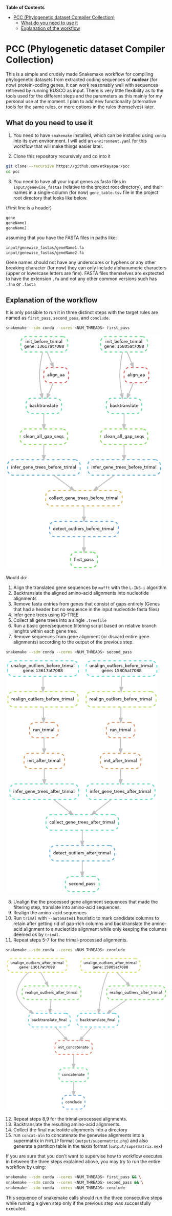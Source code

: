 <!-- markdown-toc start - Don't edit this section. Run M-x markdown-toc-refresh-toc -->
**Table of Contents**

- [PCC (Phylogenetic dataset Compiler Collection)](#pcc-phylogenetic-dataset-compiler-collection)
    - [What do you need to use it](#what-do-you-need-to-use-it)
    - [Explanation of the workflow](#explanation-of-the-workflow)

<!-- markdown-toc end -->

# PCC (Phylogenetic dataset Compiler Collection)

This is a simple and crudely made Snakemake workflow for compiling phylogenetic datasets from extracted coding sequences of **nuclear** (for now) protein-coding genes.
It can work reasonably well with sequences retrieved by running BUSCO as input. There is very little flexibility as to the tools used for the different steps and the parameters as this mainly for my personal use at the moment. I plan to add new functionality (alternative tools for the same rules, or more options in the rules themselves) later.

## What do you need to use it
1. You need to have `snakemake` installed, which can be installed using `conda` into its own environment. I will add an `environment.yaml` for this workflow that will make things easier later.

2. Clone this repository recursively and cd into it

``` bash
git clone --recursive https://github.com/etkayapar/pcc
cd pcc
```

3. You need to have all your input genes as fasta files in `input/genewise_fastas` (relative to the project root directory), and their names in a single-column (for now) `gene_table.tsv` file in the project root directory that looks like below.

(First line is a header)
```
gene
geneName1
geneName2
```

assuming that you have the FASTA files in paths like:

```
input/genewise_fastas/geneName1.fa
input/genewise_fastas/geneName2.fa
```

Gene names should not have any underscores or hyphens or any other breaking character (for now) they can only include alphanumeric characters (upper or lowercase letters are fine). FASTA files themselves are exptected to have the extension `.fa` and not any other common versions such has `.fna` or `.fasta`

## Explanation of the workflow

It is only possible to run it in three distinct steps with the target rules are named as `first_pass`, `second_pass`, and `conclude`.

``` bash
snakemake --sdm conda --cores <NUM_THREADS> first_pass
```

![fig1](./figs/dag_first.png)

Would do:
  1. Align the translated gene sequences by `mafft` with the `L-INS-i` algorithm
  2. Backtranslate the aligned amino-acid alignments into nucleotide alignments
  3. Remove fasta entries from genes that consist of gaps entirely (Genes that had a header but no sequence in the input nucleotide fasta files)
  4. Infer gene trees using IQ-TREE
  5. Collect all gene trees into a single `.treefile`
  6. Run a basic gene/sequence filtering script based on relative branch lenghts within each gene tree.
  7. Remove sequences from gene alignment (or discard entire gene alignments) according to the output of the previous step.

``` bash
snakemake --sdm conda --cores <NUM_THREADS> second_pass
```

![fig2](./figs/dag_second.png)

  8. Unalign the the processed gene alignment sequences that made the filtering step, translate into amino-acid sequences.
  9. Realign the amino-acid sequences
  10. Run `trimAl` with `--automated1` heuristic to mark candidate columns to retain after getting rid of gap-rich columns and backtranslate the amino-acid alignment to a nucleotide alignment while only keeping the columns deemed ok by `trimAl`.
  11. Repeat steps 5-7 for the trimal-processed alignments.

``` bash
snakemake --sdm conda --cores <NUM_THREADS> conclude
```

![fig3](./figs/dag_conclude.png)

  12. Repeat steps 8,9 for the trimal-processed alignments.
  13. Backtranslate the resulting amino-acid alignments.
  14. Collect the final nucleotide alignments into a directory
  15. run `concat-aln` to concatenate the genewise alignments into a supermatrix in `PHYLIP` format (`output/supermatrix.phy`) and also generate a partition table in the `NEXUS` format (`output/supermatrix.nex`)

If you are sure that you don't want to supervise how to workflow executes in between the three steps explained above, you may try to run the entire workflow by using:

``` bash
snakemake --sdm conda --cores <NUM_THREADS> first_pass && \
snakemake --sdm conda --cores <NUM_THREADS> second_pass && \
snakemake --sdm conda --cores <NUM_THREADS> conclude
```

This sequence of snakemake calls should run the three consecutive steps while running a given step only if the previous step was successfully executed.

